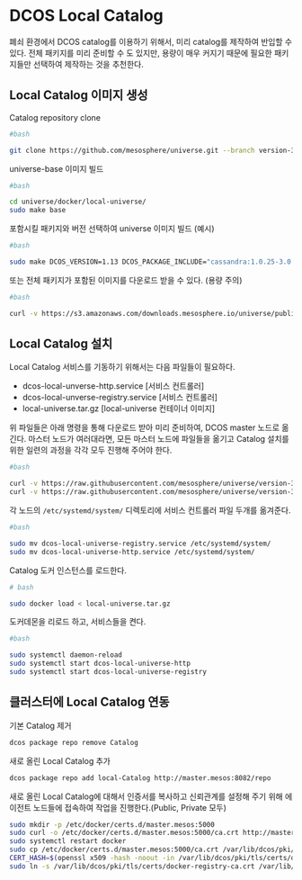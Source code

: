 # DCOS Local Catalog

폐쇠 환경에서 DCOS catalog를 이용하기 위해서, 미리 catalog를 제작하여 반입할 수 있다. 전체 패키지를 미리 준비할 수 도 있지만, 용량이 매우 커지기 때문에 필요한 패키지들만 선택하여 제작하는 것을 추천한다.

## Local Catalog 이미지 생성

Catalog repository clone

```bash
#bash

git clone https://github.com/mesosphere/universe.git --branch version-3.x
```

universe-base 이미지 빌드

```bash
#bash

cd universe/docker/local-universe/
sudo make base
```

포함시킬 패키지와 버전 선택하여 universe 이미지 빌드 (예시)

```bash
#bash

sudo make DCOS_VERSION=1.13 DCOS_PACKAGE_INCLUDE="cassandra:1.0.25-3.0.10,marathon:1.4.2" local-universe
```

또는 전체 패키지가 포함된 이미지를 다운로드 받을 수 있다.  (용량 주의)

```bash
#bash

curl -v https://s3.amazonaws.com/downloads.mesosphere.io/universe/public/local-universe.tar.gz -o local-universe.tar.gz
```

## Local Catalog 설치

Local Catalog 서비스를 기동하기 위해서는 다음 파일들이 필요하다.

- dcos-local-unverse-http.service [서비스 컨트롤러]
- dcos-local-unverse-registry.service [서비스 컨트롤러]
- local-universe.tar.gz [local-universe 컨테이너 이미지]

위 파일들은 아래 명령을 통해 다운로드 받아 미리 준비하여, DCOS master 노드로 옮긴다. 마스터 노드가 여러대라면, 모든 마스터 노드에 파일들을 옮기고 Catalog 설치를 위한 일련의 과정을 각각 모두 진행해 주어야 한다.

```bash
#bash

curl -v https://raw.githubusercontent.com/mesosphere/universe/version-3.x/docker/local-universe/dcos-local-universe-http.service -o dcos-local-universe-http.service
curl -v https://raw.githubusercontent.com/mesosphere/universe/version-3.x/docker/local-universe/dcos-local-universe-registry.service -o dcos-local-universe-registry.service
```

각 노드의 `/etc/systemd/system/` 디렉토리에 서비스 컨트롤러 파일 두개를 옮겨준다.

```bash
#bash

sudo mv dcos-local-universe-registry.service /etc/systemd/system/
sudo mv dcos-local-universe-http.service /etc/systemd/system/
```

Catalog 도커 인스턴스를 로드한다.

```bash
# bash

sudo docker load < local-universe.tar.gz
```

도커데몬을 리로드 하고, 서비스들을 켠다.

```bash
#bash

sudo systemctl daemon-reload
sudo systemctl start dcos-local-universe-http
sudo systemctl start dcos-local-universe-registry
```

## 클러스터에 Local Catalog 연동

기본 Catalog 제거

```bash
dcos package repo remove Catalog
```

새로 올린 Local Catalog 추가

```bash
dcos package repo add local-Catalog http://master.mesos:8082/repo
```

새로 올린 Local Catalog에 대해서 인증서를 복사하고 신뢰관계를 설정해 주기 위해 에이전트 노드들에 접속하여 작업을 진행한다.(Public, Private 모두)

```bash
sudo mkdir -p /etc/docker/certs.d/master.mesos:5000
sudo curl -o /etc/docker/certs.d/master.mesos:5000/ca.crt http://master.mesos:8082/certs/domain.crt
sudo systemctl restart docker
sudo cp /etc/docker/certs.d/master.mesos:5000/ca.crt /var/lib/dcos/pki/tls/certs/docker-registry-ca.crt
CERT_HASH=$(openssl x509 -hash -noout -in /var/lib/dcos/pki/tls/certs/docker-registry-ca.crt)
sudo ln -s /var/lib/dcos/pki/tls/certs/docker-registry-ca.crt /var/lib/dcos/pki/tls/certs/${CERT_HASH}.0
```